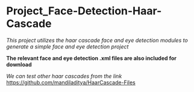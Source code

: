 # Project_Face-Detection-Haar-Cascade

*This project utilizes the haar cascade face and eye detection modules to generate a simple face and eye detection project*

**The relevant face and eye detection .xml files are also included for download**

*We can test other haar cascades from the link*
https://github.com/mandiladitya/HaarCascade-Files

